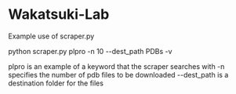 # Wakatsuki-Lab
Example use of scraper.py


python scraper.py plpro -n 10 --dest_path PDBs -v

plpro is an example of a keyword that the scraper searches with
-n specifies the number of pdb files to be downloaded
--dest_path is a destination folder for the files
